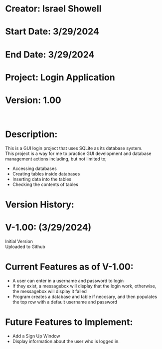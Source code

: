 # Creator: Israel Showell
# Start Date: 3/29/2024
# End Date: 3/29/2024
# Project: Login Application
# Version: 1.00

<br>

# Description: 
This is a GUI login project that uses SQLite as its database system. <br>
This project is a way for me to practice GUI development and database management actions including, but not limited to; <br>
- Accessing databases 
- Creating tables inside databases 
- Inserting data into the tables 
- Checking the contents of tables

# Version History:
# V-1.00: (3/29/2024)
Initial Version <br>
Uploaded to Github


# Current Features as of V-1.00:
- A user can enter in a username and password to login
- If they exist, a messagebox will display that the login work, otherwise, the messagebox will display it failed
- Program creates a database and table if neccsary, and then populates the top row with a default username and password

# Future Features to Implement:
- Add a Sign Up Window
- Display information about the user who is logged in.
